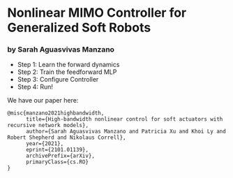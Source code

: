 # Nonlinear MIMO Controller for Generalized Soft Robots
### by Sarah Aguasvivas Manzano

- Step 1: Learn the forward dynamics
- Step 2: Train the feedforward MLP
- Step 3: Configure Controller
- Step 4: Run! 

We have our paper here:

```
@misc{manzano2021highbandwidth,
      title={High-bandwidth nonlinear control for soft actuators with recursive network models}, 
      author={Sarah Aguasvivas Manzano and Patricia Xu and Khoi Ly and Robert Shepherd and Nikolaus Correll},
      year={2021},
      eprint={2101.01139},
      archivePrefix={arXiv},
      primaryClass={cs.RO}
}
```
